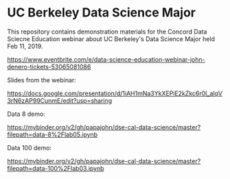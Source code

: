 # UC Berkeley Data Science Major
This repository contains demonstration materials for the Concord Data Sciecne Education webinar about UC Berkeley's Data Science Major held Feb 11, 2019.

https://www.eventbrite.com/e/data-science-education-webinar-john-denero-tickets-53065081086

Slides from the webinar:

https://docs.google.com/presentation/d/1iAH1mNa3YkXEPiE2kZkc6r0I_alqV3rN6zAP99CunmE/edit?usp=sharing

Data 8 demo:

https://mybinder.org/v2/gh/papajohn/dse-cal-data-science/master?filepath=data-8%2Flab05.ipynb

Data 100 demo:

https://mybinder.org/v2/gh/papajohn/dse-cal-data-science/master?filepath=data-100%2Flab03.ipynb
